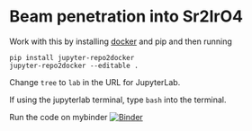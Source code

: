 # Beam penetration into Sr2IrO4
Work with this by installing [docker](https://www.docker.com/) and pip and then running

~~~
pip install jupyter-repo2docker
jupyter-repo2docker --editable .
~~~

Change `tree` to `lab` in the URL for JupyterLab.

If using the jupyterlab terminal, type `bash` into the terminal. 

Run the code on mybinder
[![Binder](https://mybinder.org/badge_logo.svg)](https://mybinder.org/v2/gh/mpmdean/Sr2IrO4_penetration/HEAD)
